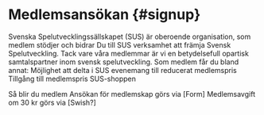 # Medlemsansökan {#signup}

Svenska Spelutvecklingssällskapet (SUS) är oberoende organisation, som medlem stödjer och bidrar Du till SUS verksamhet att främja Svensk Spelutveckling. Tack vare våra medlemmar är vi en betydelsefull opartisk samtalspartner inom svensk spelutveckling.
Som medlem får du bland annat:
Möjlighet att delta i SUS evenemang till reducerat medlemspris
Tillgång till medlemspris SUS-shoppen

Så blir du medlem
Ansökan för medlemskap görs via [Form]
Medlemsavgift om 30 kr görs via [Swish?]